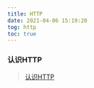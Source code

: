 ```yaml
---
title: HTTP
date: 2021-04-06 15:19:20
tog: http
toc: true
---
```


### 认识HTTP
>[认识HTTP](/All/http/know "认识HTTP")